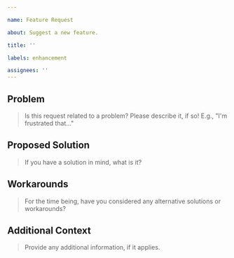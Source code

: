 ```yaml
---

name: Feature Request

about: Suggest a new feature.

title: ''

labels: enhancement

assignees: ''
---
```


## Problem

> Is this request related to a problem? Please describe it, if so! E.g., "I'm frustrated that..."

## Proposed Solution

> If you have a solution in mind, what is it?

## Workarounds

> For the time being, have you considered any alternative solutions or workarounds?

## Additional Context

> Provide any additional information, if it applies.
